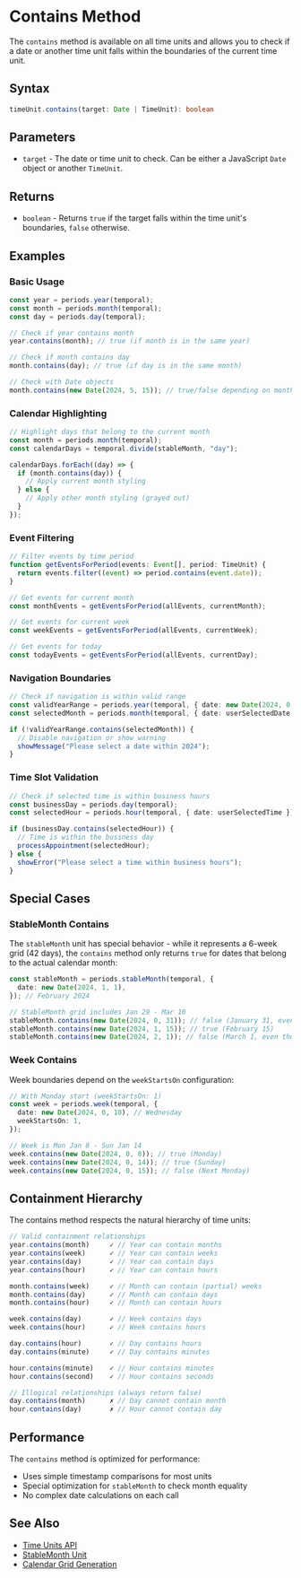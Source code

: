 # Contains Method

The `contains` method is available on all time units and allows you to check if a date or another time unit falls within the boundaries of the current time unit.

## Syntax

```typescript
timeUnit.contains(target: Date | TimeUnit): boolean
```

## Parameters

- `target` - The date or time unit to check. Can be either a JavaScript `Date` object or another `TimeUnit`.

## Returns

- `boolean` - Returns `true` if the target falls within the time unit's boundaries, `false` otherwise.

## Examples

### Basic Usage

```typescript
const year = periods.year(temporal);
const month = periods.month(temporal);
const day = periods.day(temporal);

// Check if year contains month
year.contains(month); // true (if month is in the same year)

// Check if month contains day
month.contains(day); // true (if day is in the same month)

// Check with Date objects
month.contains(new Date(2024, 5, 15)); // true/false depending on month
```

### Calendar Highlighting

```typescript
// Highlight days that belong to the current month
const month = periods.month(temporal);
const calendarDays = temporal.divide(stableMonth, "day");

calendarDays.forEach((day) => {
  if (month.contains(day)) {
    // Apply current month styling
  } else {
    // Apply other month styling (grayed out)
  }
});
```

### Event Filtering

```typescript
// Filter events by time period
function getEventsForPeriod(events: Event[], period: TimeUnit) {
  return events.filter((event) => period.contains(event.date));
}

// Get events for current month
const monthEvents = getEventsForPeriod(allEvents, currentMonth);

// Get events for current week
const weekEvents = getEventsForPeriod(allEvents, currentWeek);

// Get events for today
const todayEvents = getEventsForPeriod(allEvents, currentDay);
```

### Navigation Boundaries

```typescript
// Check if navigation is within valid range
const validYearRange = periods.year(temporal, { date: new Date(2024, 0, 1) });
const selectedMonth = periods.month(temporal, { date: userSelectedDate });

if (!validYearRange.contains(selectedMonth)) {
  // Disable navigation or show warning
  showMessage("Please select a date within 2024");
}
```

### Time Slot Validation

```typescript
// Check if selected time is within business hours
const businessDay = periods.day(temporal);
const selectedHour = periods.hour(temporal, { date: userSelectedTime });

if (businessDay.contains(selectedHour)) {
  // Time is within the business day
  processAppointment(selectedHour);
} else {
  showError("Please select a time within business hours");
}
```

## Special Cases

### StableMonth Contains

The `stableMonth` unit has special behavior - while it represents a 6-week grid (42 days), the `contains` method only returns `true` for dates that belong to the actual calendar month:

```typescript
const stableMonth = periods.stableMonth(temporal, {
  date: new Date(2024, 1, 1),
}); // February 2024

// StableMonth grid includes Jan 29 - Mar 10
stableMonth.contains(new Date(2024, 0, 31)); // false (January 31, even though it's in the grid)
stableMonth.contains(new Date(2024, 1, 15)); // true (February 15)
stableMonth.contains(new Date(2024, 2, 1)); // false (March 1, even though it's in the grid)
```

### Week Contains

Week boundaries depend on the `weekStartsOn` configuration:

```typescript
// With Monday start (weekStartsOn: 1)
const week = periods.week(temporal, {
  date: new Date(2024, 0, 10), // Wednesday
  weekStartsOn: 1,
});

// Week is Mon Jan 8 - Sun Jan 14
week.contains(new Date(2024, 0, 8)); // true (Monday)
week.contains(new Date(2024, 0, 14)); // true (Sunday)
week.contains(new Date(2024, 0, 15)); // false (Next Monday)
```

## Containment Hierarchy

The contains method respects the natural hierarchy of time units:

```typescript
// Valid containment relationships
year.contains(month)     ✓ // Year can contain months
year.contains(week)      ✓ // Year can contain weeks
year.contains(day)       ✓ // Year can contain days
year.contains(hour)      ✓ // Year can contain hours

month.contains(week)     ✓ // Month can contain (partial) weeks
month.contains(day)      ✓ // Month can contain days
month.contains(hour)     ✓ // Month can contain hours

week.contains(day)       ✓ // Week contains days
week.contains(hour)      ✓ // Week contains hours

day.contains(hour)       ✓ // Day contains hours
day.contains(minute)     ✓ // Day contains minutes

hour.contains(minute)    ✓ // Hour contains minutes
hour.contains(second)    ✓ // Hour contains seconds

// Illogical relationships (always return false)
day.contains(month)      ✗ // Day cannot contain month
hour.contains(day)       ✗ // Hour cannot contain day
```

## Performance

The `contains` method is optimized for performance:

- Uses simple timestamp comparisons for most units
- Special optimization for `stableMonth` to check month equality
- No complex date calculations on each call

## See Also

- [Time Units API](./time-units.md)
- [StableMonth Unit](./stable-month.md)
- [Calendar Grid Generation](./calendar-grid.md)
